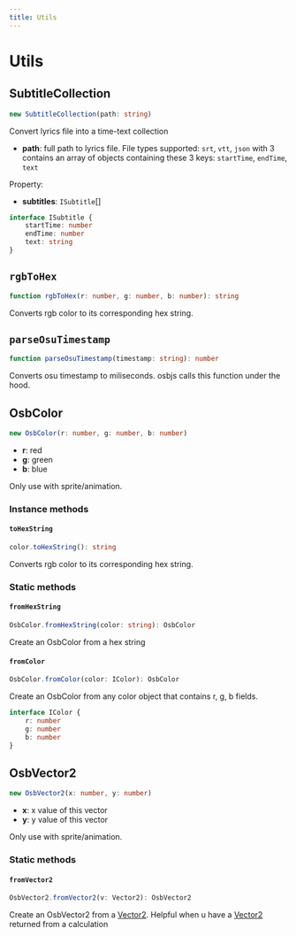 ```yaml
---
title: Utils
---
```


# Utils

## SubtitleCollection
```typescript
new SubtitleCollection(path: string)
```
Convert lyrics file into a time-text collection

* **path**: full path to lyrics file. File types supported: `srt`, `vtt`, `json` with 3 contains an array of objects containing these 3 keys: `startTime`, `endTime`, `text`

Property:
* **subtitles**: `ISubtitle`[]
```typescript
interface ISubtitle { 
	startTime: number
	endTime: number
	text: string
}
```

## `rgbToHex`
```typescript
function rgbToHex(r: number, g: number, b: number): string
```
Converts rgb color to its corresponding hex string.

## `parseOsuTimestamp`
```typescript
function parseOsuTimestamp(timestamp: string): number
```
Converts osu timestamp to miliseconds. osbjs calls this function under the hood.

## OsbColor
```typescript
new OsbColor(r: number, g: number, b: number)
```

* **r**: red
* **g**: green
* **b**: blue

Only use with sprite/animation.

### Instance methods
#### `toHexString`
```typescript
color.toHexString(): string
```
Converts rgb color to its corresponding hex string.

### Static methods
#### `fromHexString`
```typescript
OsbColor.fromHexString(color: string): OsbColor
```
Create an OsbColor from a hex string

#### `fromColor`
```typescript
OsbColor.fromColor(color: IColor): OsbColor
```
Create an OsbColor from any color object that contains r, g, b fields.

```ts
interface IColor {
	r: number
	g: number
	b: number
}
```

## OsbVector2
```typescript
new OsbVector2(x: number, y: number)
```

* **x**: x value of this vector
* **y**: y value of this vector

Only use with sprite/animation.

### Static methods
#### `fromVector2`
```typescript
OsbVector2.fromVector2(v: Vector2): OsbVector2
```
Create an OsbVector2 from a [Vector2](/docs/api/math/vector2). Helpful when u have a [Vector2](/docs/api/math/vector2) returned from a calculation
